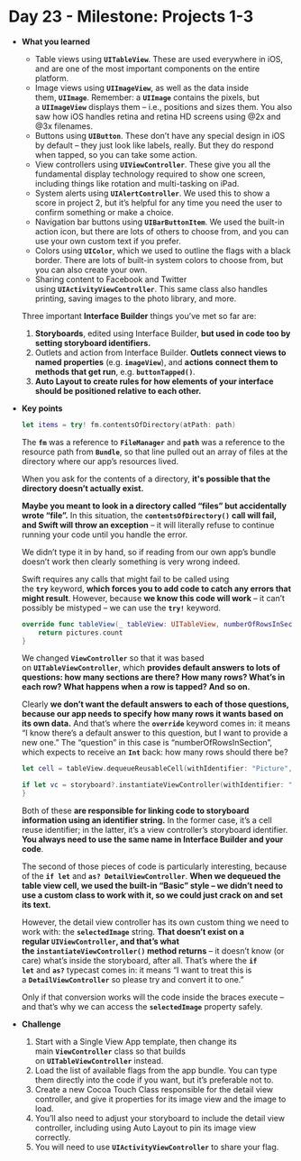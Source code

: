 # Day 23 - Milestone: Projects 1-3

- **What you learned**
    - Table views using **`UITableView`**. These are used everywhere in iOS, and are one of the most important components on the entire platform.
    - Image views using **`UIImageView`**, as well as the data inside them, **`UIImage`**. Remember: a **`UIImage`** contains the pixels, but a **`UIImageView`** displays them – i.e., positions and sizes them. You also saw how iOS handles retina and retina HD screens using @2x and @3x filenames.
    - Buttons using **`UIButton`**. These don’t have any special design in iOS by default – they just look like labels, really. But they do respond when tapped, so you can take some action.
    - View controllers using **`UIViewController`**. These give you all the fundamental display technology required to show one screen, including things like rotation and multi-tasking on iPad.
    - System alerts using **`UIAlertController`**. We used this to show a score in project 2, but it’s helpful for any time you need the user to confirm something or make a choice.
    - Navigation bar buttons using **`UIBarButtonItem`**. We used the built-in action icon, but there are lots of others to choose from, and you can use your own custom text if you prefer.
    - Colors using **`UIColor`**, which we used to outline the flags with a black border. There are lots of built-in system colors to choose from, but you can also create your own.
    - Sharing content to Facebook and Twitter using **`UIActivityViewController`**. This same class also handles printing, saving images to the photo library, and more.

    Three important **Interface Builder** things you’ve met so far are:

    1. **Storyboards**, edited using Interface Builder, **but used in code too by setting storyboard identifiers.**
    2. Outlets and action from Interface Builder. **Outlets** **connect views to named properties** (e.g. **`imageView`**), and **actions** **connect them to methods that get run**, e.g. **`buttonTapped()`**.
    3. **Auto Layout to create rules for how elements of your interface should be positioned relative to each other.**

- **Key points**

    ```swift
    let items = try! fm.contentsOfDirectory(atPath: path)
    ```

    The **`fm`** was a reference to **`FileManager`** and **`path`** was a reference to the resource path from **`Bundle`**, so that line pulled out an array of files at the directory where our app’s resources lived. 

    When you ask for the contents of a directory, **it's possible that the directory doesn’t actually exist.** 

    **Maybe you meant to look in a directory called “files” but accidentally wrote “file”.** In this situation, the **`contentsOfDirectory()`** **call will fail, and Swift will throw an exception** – it will literally refuse to continue running your code until you handle the error.

    We didn’t type it in by hand, so if reading from our own app’s bundle doesn’t work then clearly something is very wrong indeed.

    Swift requires any calls that might fail to be called using the **`try`** keyword, **which forces you to add code to catch any errors that might result**. However, because **we know this code will work** – it can’t possibly be mistyped – we can use the **`try!`** keyword.

    ```swift
    override func tableView(_ tableView: UITableView, numberOfRowsInSection section: Int) -> Int {
        return pictures.count
    }
    ```

    We changed **`ViewController`** so that it was based on **`UITableViewController`**, which **provides default answers to lots of questions: how many sections are there? How many rows? What’s in each row? What happens when a row is tapped? And so on.**

    Clearly **we don’t want the default answers to each of those questions, because our app needs to specify how many rows it wants based on its own data.** And that’s where the **`override`** keyword comes in: it means “I know there’s a default answer to this question, but I want to provide a new one.” The “question” in this case is “numberOfRowsInSection”, which expects to receive an **`Int`** back: how many rows should there be?

    ```swift
    let cell = tableView.dequeueReusableCell(withIdentifier: "Picture", for: indexPath)

    if let vc = storyboard?.instantiateViewController(withIdentifier: "Detail") as? DetailViewController {
    }
    ```

    Both of these **are responsible for linking code to storyboard information using an identifier string.** In the former case, it’s a cell reuse identifier; in the latter, it’s a view controller’s storyboard identifier. **You always need to use the same name in Interface Builder and your code**.

    The second of those pieces of code is particularly interesting, because of the **`if let`** and **`as? DetailViewController`**. **When we dequeued the table view cell, we used the built-in “Basic” style – we didn’t need to use a custom class to work with it, so we could just crack on and set its text.**

    However, the detail view controller has its own custom thing we need to work with: the **`selectedImage`** string. **That doesn’t exist on a regular `UIViewController`, and that’s what the `instantiateViewController()` method returns** – it doesn’t know (or care) what’s inside the storyboard, after all. That’s where the **`if let`** and **`as?`** typecast comes in: it means “I want to treat this is a **`DetailViewController`** so please try and convert it to one.”

    Only if that conversion works will the code inside the braces execute – and that’s why we can access the **`selectedImage`** property safely.

- **Challenge**

    1. Start with a Single View App template, then change its main **`ViewController`** class so that builds on **`UITableViewController`** instead.
    2. Load the list of available flags from the app bundle. You can type them directly into the code if you want, but it’s preferable not to.
    3. Create a new Cocoa Touch Class responsible for the detail view controller, and give it properties for its image view and the image to load.
    4. You’ll also need to adjust your storyboard to include the detail view controller, including using Auto Layout to pin its image view correctly.
    5. You will need to use **`UIActivityViewController`** to share your flag.